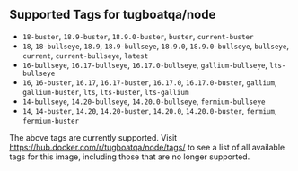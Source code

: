 ## Supported Tags for tugboatqa/node

* `18-buster`, `18.9-buster`, `18.9.0-buster`, `buster`, `current-buster`
* `18`, `18-bullseye`, `18.9`, `18.9-bullseye`, `18.9.0`, `18.9.0-bullseye`, `bullseye`, `current`, `current-bullseye`, `latest`
* `16-bullseye`, `16.17-bullseye`, `16.17.0-bullseye`, `gallium-bullseye`, `lts-bullseye`
* `16`, `16-buster`, `16.17`, `16.17-buster`, `16.17.0`, `16.17.0-buster`, `gallium`, `gallium-buster`, `lts`, `lts-buster`, `lts-gallium`
* `14-bullseye`, `14.20-bullseye`, `14.20.0-bullseye`, `fermium-bullseye`
* `14`, `14-buster`, `14.20`, `14.20-buster`, `14.20.0`, `14.20.0-buster`, `fermium`, `fermium-buster`

The above tags are currently supported. Visit https://hub.docker.com/r/tugboatqa/node/tags/ to see a list of all available tags for this image, including those that are no longer supported.
